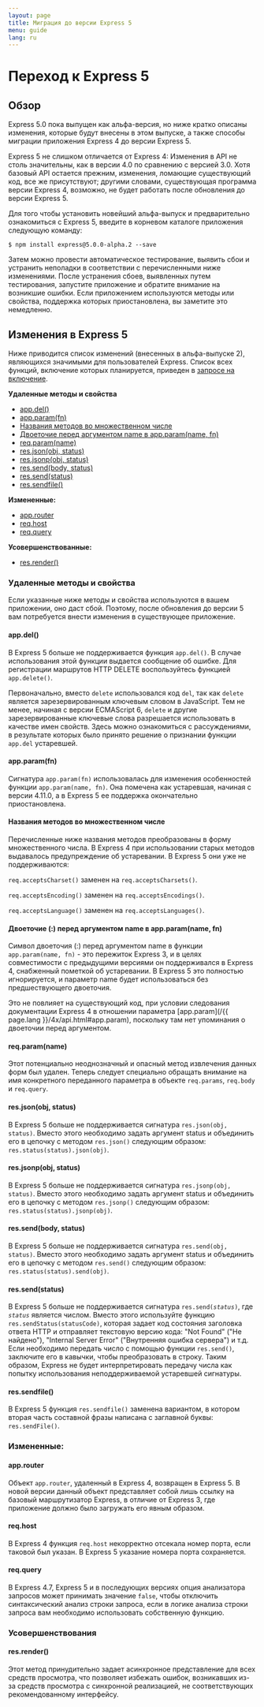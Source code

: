 ```yaml
---
layout: page
title: Миграция до версии Express 5
menu: guide
lang: ru
---
```


# Переход к Express 5

<h2 id="overview">Обзор</h2>

Express 5.0 пока выпущен как альфа-версия, но ниже кратко описаны изменения, которые будут внесены в этом выпуске, а также способы миграции приложения Express 4 до версии Express 5.

Express 5 не слишком отличается от Express 4: Изменения в API не столь значительны, как в версии 4.0 по сравнению с версией 3.0.  Хотя базовый API остается прежним, изменения, ломающие существующий код, все же присутствуют; другими словами, существующая программа версии Express 4, возможно, не будет работать после обновления до версии Express 5.

Для того чтобы установить новейший альфа-выпуск и предварительно ознакомиться с Express 5, введите в корневом каталоге приложения следующую команду:

```console
$ npm install express@5.0.0-alpha.2 --save
```

Затем можно провести автоматическое тестирование, выявить сбои и устранить неполадки в соответствии с перечисленными ниже изменениями. После устранения сбоев, выявленных путем тестирования, запустите приложение и обратите внимание на возникшие ошибки. Если приложением используются методы или свойства, поддержка которых приостановлена, вы заметите это немедленно.

<h2 id="changes">Изменения в Express 5</h2>

Ниже приводится список изменений (внесенных в альфа-выпуске 2), являющихся значимыми для пользователей Express.
Список всех функций, включение которых планируется, приведен в [запросе на включение](https://github.com/expressjs/express/pull/2237).

**Удаленные методы и свойства**

<ul class="doclist">
  <li><a href="#app.del">app.del()</a></li>
  <li><a href="#app.param">app.param(fn)</a></li>
  <li><a href="#plural">Названия методов во множественном числе</a></li>
  <li><a href="#leading">Двоеточие перед аргументом name в app.param(name, fn)</a></li>
  <li><a href="#req.param">req.param(name)</a></li>
  <li><a href="#res.json">res.json(obj, status)</a></li>
  <li><a href="#res.jsonp">res.jsonp(obj, status)</a></li>
  <li><a href="#res.send.body">res.send(body, status)</a></li>
  <li><a href="#res.send.status">res.send(status)</a></li>
  <li><a href="#res.sendfile">res.sendfile()</a></li>
</ul>

**Измененные:**

<ul class="doclist">
  <li><a href="#app.router">app.router</a></li>
  <li><a href="#req.host">req.host</a></li>
  <li><a href="#req.query">req.query</a></li>
</ul>

**Усовершенствованные:**

<ul class="doclist">
  <li><a href="#res.render">res.render()</a></li>
</ul>

<h3>Удаленные методы и свойства</h3>

Если указанные ниже методы и свойства используются в вашем приложении, оно даст сбой. Поэтому, после обновления до версии 5 вам потребуется внести изменения в существующее приложение.

<h4 id="app.del">app.del()</h4>

В Express 5 больше не поддерживается функция `app.del()`. В случае использования этой функции выдается сообщение об ошибке. Для регистрации маршрутов HTTP DELETE воспользуйтесь функцией `app.delete()`.

Первоначально, вместо `delete` использовался код `del`, так как `delete` является зарезервированным ключевым словом в JavaScript. Тем не менее, начиная с версии ECMAScript 6, `delete` и другие зарезервированные ключевые слова разрешается использовать в качестве имен свойств. Здесь можно ознакомиться с рассуждениями, в результате которых было принято решение о признании функции `app.del` устаревшей.

<h4 id="app.param">app.param(fn)</h4>

Сигнатура `app.param(fn)` использовалась для изменения особенностей функции `app.param(name, fn)`. Она помечена как устаревшая, начиная с версии 4.11.0, а в Express 5 ее поддержка окончательно приостановлена.

<h4 id="plural">Названия методов во множественном числе</h4>

Перечисленные ниже названия методов преобразованы в форму множественного числа. В Express 4 при использовании старых методов выдавалось предупреждение об устаревании.  В Express 5 они уже не поддерживаются:

`req.acceptsCharset()` заменен на `req.acceptsCharsets()`.

`req.acceptsEncoding()` заменен на `req.acceptsEncodings()`.

`req.acceptsLanguage()` заменен на `req.acceptsLanguages()`.

<h4 id="leading">Двоеточие (:) перед аргументом name в app.param(name, fn)</h4>

Символ двоеточия (:) перед аргументом name в функции `app.param(name, fn)` - это пережиток Express 3, и в целях совместимости с предыдущими версиями он поддерживался в Express 4, снабженный пометкой об устаревании. В Express 5 это полностью игнорируется, и параметр name будет использоваться без предшествующего двоеточия.

Это не повлияет на существующий код, при условии следования документации Express 4 в отношении параметра [app.param](/{{ page.lang }}/4x/api.html#app.param), поскольку там нет упоминания о двоеточии перед аргументом.

<h4 id="req.param">req.param(name)</h4>

Этот потенциально неоднозначный и опасный метод извлечения данных форм был удален. Теперь следует специально обращать внимание на имя конкретного переданного параметра в объекте `req.params`, `req.body` и `req.query`.

<h4 id="res.json">res.json(obj, status)</h4>

В Express 5 больше не поддерживается сигнатура `res.json(obj, status)`. Вместо этого необходимо задать аргумент status и объединить его в цепочку с методом `res.json()` следующим образом: `res.status(status).json(obj)`.

<h4 id="res.jsonp">res.jsonp(obj, status)</h4>

В Express 5 больше не поддерживается сигнатура `res.jsonp(obj, status)`. Вместо этого необходимо задать аргумент status и объединить его в цепочку с методом `res.jsonp()` следующим образом: `res.status(status).jsonp(obj)`.

<h4 id="res.send.body">res.send(body, status)</h4>

В Express 5 больше не поддерживается сигнатура `res.send(obj, status)`. Вместо этого необходимо задать аргумент status и объединить его в цепочку с методом `res.send()` следующим образом: `res.status(status).send(obj)`.

<h4 id="res.send.status">res.send(status)</h4>

В Express 5 больше не поддерживается сигнатура <code>res.send(<em>status</em>)</code>, где *`status`* является числом. Вместо этого используйте функцию `res.sendStatus(statusCode)`, которая задает код состояния заголовка ответа HTTP и отправляет текстовую версию кода: "Not Found" ("Не найдено"), "Internal Server Error" ("Внутренняя ошибка сервера") и т.д.
Если необходимо передать число с помощью функции `res.send()`, заключите его в кавычки, чтобы преобразовать в строку. Таким образом, Express не будет интерпретировать передачу числа как попытку использования неподдерживаемой устаревшей сигнатуры.

<h4 id="res.sendfile">res.sendfile()</h4>

В Express 5 функция `res.sendfile()` заменена вариантом, в котором вторая часть составной фразы написана с заглавной буквы: `res.sendFile()`.

<h3>Измененные:</h3>

<h4 id="app.router">app.router</h4>

Объект `app.router`, удаленный в Express 4, возвращен в Express 5. В новой версии данный объект представляет собой лишь ссылку на базовый маршрутизатор Express, в отличие от Express 3, где приложение должно было загружать его явным образом.

<h4 id="req.host">req.host</h4>

В Express 4 функция `req.host` некорректно отсекала номер порта, если таковой был указан. В Express 5 указание номера порта сохраняется.

<h4 id="req.query">req.query</h4>

В Express 4.7, Express 5 и в последующих версиях опция анализатора запросов может принимать значение `false`, чтобы отключить синтаксический анализ строки запроса, если в логике анализа строки запроса вам необходимо использовать собственную функцию.

<h3>Усовершенствования</h3>

<h4 id="res.render">res.render()</h4>

Этот метод принудительно задает асинхронное представление для всех средств просмотра, что позволяет избежать ошибок, возникавших из-за средств просмотра с синхронной реализацией, не соответствующих рекомендованному интерфейсу.
